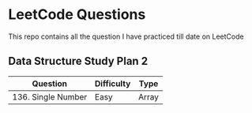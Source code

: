 # LeetCode Questions

This repo contains all the question I have practiced till date on LeetCode 

## Data Structure Study Plan 2 

| Question | Difficulty | Type |
| ------------- | ------------- | ------------- |
| 136. Single Number  | Easy | Array |
